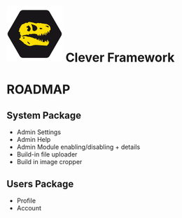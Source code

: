 # [![CLEVER Logo](https://raw.githubusercontent.com/imperodesign/skeleton/master/app/assets/src/img/skeleton-logo.png?raw=true)](http://cleverframework.io/) Clever Framework

# ROADMAP

## System Package
- Admin Settings
- Admin Help
- Admin Module enabling/disabling + details
- Build-in file uploader
- Build in image cropper

## Users Package
- Profile
- Account
